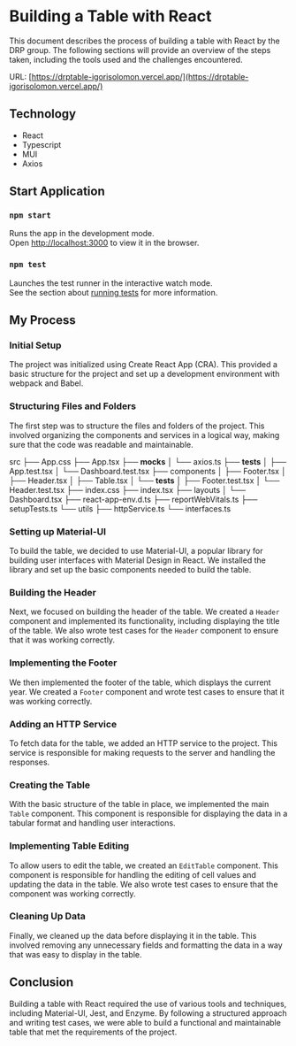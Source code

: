 # Building a Table with React

This document describes the process of building a table with React by the DRP group. The following sections will provide an overview of the steps taken, including the tools used and the challenges encountered.

URL: [https://drptable-igorisolomon.vercel.app/](https://drptable-igorisolomon.vercel.app/)

## Technology

- React
- Typescript
- MUI
- Axios

## Start Application

### `npm start`

Runs the app in the development mode.\
Open [http://localhost:3000](http://localhost:3000) to view it in the browser.

### `npm test`

Launches the test runner in the interactive watch mode.\
See the section about [running tests](https://facebook.github.io/create-react-app/docs/running-tests) for more information.

## My Process


### Initial Setup

The project was initialized using Create React App (CRA). This provided a basic structure for the project and set up a development environment with webpack and Babel.

### Structuring Files and Folders

The first step was to structure the files and folders of the project. This involved organizing the components and services in a logical way, making sure that the code was readable and maintainable.

src
├── App.css
├── App.tsx
├── __mocks__
│   └── axios.ts
├── __tests__
│   ├── App.test.tsx
│   └── Dashboard.test.tsx
├── components
│   ├── Footer.tsx
│   ├── Header.tsx
│   ├── Table.tsx
│   └── __tests__
│       ├── Footer.test.tsx
│       └── Header.test.tsx
├── index.css
├── index.tsx
├── layouts
│   └── Dashboard.tsx
├── react-app-env.d.ts
├── reportWebVitals.ts
├── setupTests.ts
└── utils
    ├── httpService.ts
    └── interfaces.ts

### Setting up Material-UI

To build the table, we decided to use Material-UI, a popular library for building user interfaces with Material Design in React. We installed the library and set up the basic components needed to build the table.

### Building the Header

Next, we focused on building the header of the table. We created a `Header` component and implemented its functionality, including displaying the title of the table. We also wrote test cases for the `Header` component to ensure that it was working correctly.

### Implementing the Footer

We then implemented the footer of the table, which displays the current year. We created a `Footer` component and wrote test cases to ensure that it was working correctly.

### Adding an HTTP Service

To fetch data for the table, we added an HTTP service to the project. This service is responsible for making requests to the server and handling the responses.

### Creating the Table

With the basic structure of the table in place, we implemented the main `Table` component. This component is responsible for displaying the data in a tabular format and handling user interactions.

### Implementing Table Editing

To allow users to edit the table, we created an `EditTable` component. This component is responsible for handling the editing of cell values and updating the data in the table. We also wrote test cases to ensure that the component was working correctly.

### Cleaning Up Data

Finally, we cleaned up the data before displaying it in the table. This involved removing any unnecessary fields and formatting the data in a way that was easy to display in the table.

## Conclusion

Building a table with React required the use of various tools and techniques, including Material-UI, Jest, and Enzyme. By following a structured approach and writing test cases, we were able to build a functional and maintainable table that met the requirements of the project.